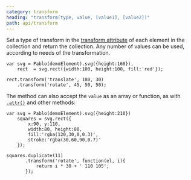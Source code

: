 ```yaml
---
category: transform
heading: "transform(type, value, [value1], [value2])"
path: api/transform
---
```


Set a type of transform in the <a href="https://developer.mozilla.org/en-US/docs/Web/SVG/Attribute/transform" target="_blank">transform attribute</a> of each element in the collection and return the collection. Any number of values can be used, according to needs of the transformation.

    var svg = Pablo(demoElement).svg({height:160}),
        rect  = svg.rect({width:100, height:100, fill:'red'});

    rect.transform('translate', 180, 30)
        .transform('rotate', 45, 50, 50);


The method can also accept the `value` as an array or function, as with [`.attr()`](/api/attr/#attr-attributeName-value) and other methods:

    var svg = Pablo(demoElement).svg({height:210})
        squares = svg.rect({
            x:90, y:110,
            width:80, height:80,
            fill:'rgba(120,30,0,0.3)',
            stroke:'rgba(30,60,90,0.7)'
        });
        
    squares.duplicate(11)
           .transform('rotate', function(el, i){
               return i * 30 + ' 110 105';
           });
